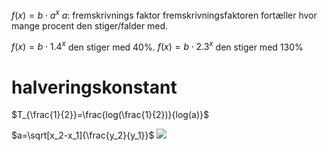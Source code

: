 $f(x)=b\cdot a^x$
$a$: fremskrivnings faktor
fremskrivningsfaktoren fortæller hvor mange procent den stiger/falder med.

$f(x)=b\cdot1.4^x$
den stiger med 40%.
$f(x)=b\cdot2.3^x$
den stiger med 130%

# halveringskonstant
$T_{\frac{1}{2}}=\frac{log(\frac{1}{2})}{log(a)}$

$a=\sqrt[x_2-x_1]{\frac{y_2}{y_1}}$
![](https://cdn.discordapp.com/attachments/951745520584503356/976774405323624480/unknown.png)